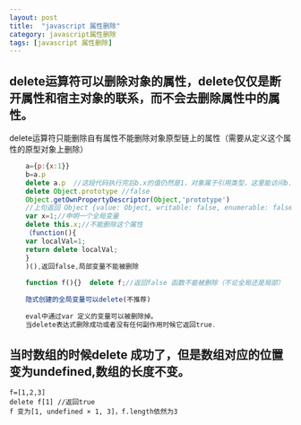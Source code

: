```yaml
---
layout: post
title:  "javascript 属性删除"
category: javascript属性删除
tags: [javascript 属性删除]
---
```

## delete运算符可以删除对象的属性，delete仅仅是断开属性和宿主对象的联系，而不会去删除属性中的属性。
   delete运算符只能删除自有属性不能删除对象原型链上的属性（需要从定义这个属性的原型对象上删除） 	
```javascript
	a={p:{x:1}}
	b=a.p
	delete a.p	//这段代码执行完后b.x的值仍然是1，对象属于引用类型，这里能访问b.x也是正常。
	delete Object.prototype //false
	Object.getOwnPropertyDescriptor(Object,'prototype')
	//上句返回 Object {value: Object, writable: false, enumerable: false, configurable: false}不可写，不可枚举，不可配置
	var x=1;//申明一个全局变量
	delete this.x;//不能删除这个属性
	（function(){
	var localVal=1;
	return delete localVal;
	}
	)(),返回false,局部变量不能被删除
	
	function f(){}  delete f;//返回false 函数不能被删除（不论全局还是局部）
	
	隐式创建的全局变量可以delete(不推荐)
	
	eval中通过var 定义的变量可以被删除掉。
	当delete表达式删除成功或者没有任何副作用时候它返回true.
```
## 当时数组的时候delete 成功了，但是数组对应的位置变为undefined,数组的长度不变。
	f=[1,2,3]
	delete f[1] //返回true
	f 变为[1, undefined × 1, 3]，f.length依然为3	
	

	



		


	






